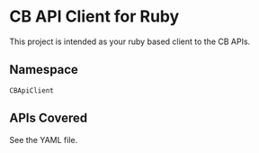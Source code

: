 # CB API Client for Ruby

This project is intended as your ruby based client to the CB APIs.

## Namespace

`CBApiClient`

## APIs Covered

See the YAML file.
